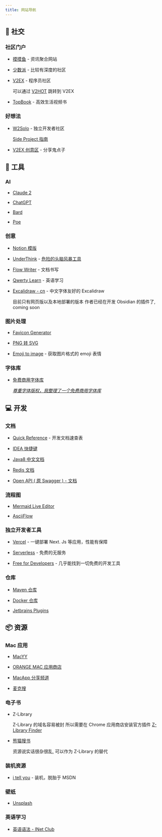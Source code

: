 ```yaml
---
title: 网站导航
---
```


## 🙋 社交

### 社区门户

- [摸摸鱼](https://momoyu.cc)  - 资讯聚合网站

- [少数派](https://sspai.com) -  比较有深度的社区

- [V2EX](https://www.v2ex.com) - 程序员社区

  可以通过 [V2HOT](https://v2hot.pipecraft.net/hot/hottest-3) 跳转到 V2EX

- [TopBook](https://topbook.cc) - 高效生活视频书

### 好想法

- [W2Solo](https://w2solo.com/) -  独立开发者社区

  [Side Project 指南](https://github.com/timqian/sideproject.guide)

- [V2EX 创意区](https://www.v2ex.com/?tab=creative) - 分享鬼点子

## 🔧 工具

### AI

- [Claude 2](https://claude.ai)

- [ChatGPT](https://chat.openai.com/auth/login)

- [Bard](https://bard.google.com/?hl=en)

- [Poe](https://poe.com/)

### 创意

- [Notion 模版](https://www.notioneverything.com/categories/startup?price=Free+template)

- [UnderThink](https://underthink.cc) - [危险的头脑风暴工具](https://www.v2ex.com/t/899011)

- [Flow Writer](https://flow-writer.com/) - 文档书写

- [Qwerty Learn](https://qwerty.kaiyi.cool)  - 英语学习

- [Excalidraw - cn](https://handraw.top/) - 中文字体友好的 Excalidraw

  目前只有网页版以及本地部署的版本
  作者已经在开发 Obsidian 的插件了, coming soon

### 图片处理

- [Favicon Generator](https://realfavicongenerator.net/)

- [PNG 转 SVG](https://www.aconvert.com/cn/image/png-to-svg/)

- [Emoji to image](https://emoji.aranja.com/) - 获取图片格式的 emoji 表情

### 字体库

- [免费商用字体库](https://www.figma.com/community/file/1256555346586156735/%E5%85%8D%E8%B4%B9%E5%95%86%E7%94%A8%E5%AD%97%E4%BD%93%E5%BA%93)

  _[尊重字体版权，我整理了一个免费商用字体库](https://sspai.com/post/80926)_

## 💻 开发

### 文档

- [Quick Reference](https://quickref.cn) - 开发文档速查表

- [IDEA 快捷键](https://github.com/judasn/IntelliJ-IDEA-Tutorial/blob/master/keymap-mac-introduce.md)

- [Java8 中文文档](https://www.matools.com/api/java8)

- [Redis 文档](https://redis.io/commands/)

- [Open API ( 原 Swagger ) - 文档](https://springdoc.org/)

### 流程图

- [Mermaid Live Editor](https://mermaid.live/)

- [AsciiFlow](https://asciiflow.com/)

### 独立开发者工具

- [Vercel](https://vercel.com) - 一键部署 Next. Js 等应用，性能有保障

- [Serverless](https://serverless.com) - 免费的无服务

- [Free for Developers](https://free-for.dev/)  - 几乎能找到一切免费的开发工具

### 仓库

- [Maven 仓库](https://mvnrepository.com/)

- [Docker 仓库](https://hub.docker.com/search?q=&type=image)

- [Jetbrains Plugins](https://plugins.jetbrains.com/)

## 📦 资源

### Mac 应用

- [MacYY](http://www.macyy.cn)

- [ORANGE MAC 应用商店](http://www.onemac.app)

- [MacApp 分享频道](https://macapp.org.cn)

- [麦克搜](https://www.imacso.com)

### 电子书

- Z-Library

  Z-Library 的域名容易被封
  所以需要在 Chrome 应用商店安装官方插件 [Z-Library Finder](https://chrome.google.com/webstore/detail/z-library-finder/eebjmekegoofamhbnjoboeifabhbbddn/related?utm_source=ext_sidebar&hl=en-US)

- [熊猫搜书](https://xmsoushu.com)

  资源说实话很杂很乱, 可以作为 Z-Library 的替代

### 装机资源

- [i tell you](https://next.itellyou.cn) - 装机，脱胎于 MSDN

### 壁纸

- [Unsplash](https://unsplash.com/t/wallpapers)

### 英语学习

- [英语语法 - INet Club](https://hzpt-inet-club.github.io/english-note/)
